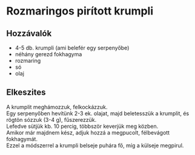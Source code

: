 # Rozmaringos pirított krumpli

## Hozzávalók

- 4-5 db. krumpli (ami belefér egy serpenyőbe)
- néhány gerezd fokhagyma
- rozmaring
- só
- olaj

## Elkeszites

A krumplit meghámozzuk, felkockázzuk.  
Egy serpenyőben hevítünk 2-3 ek. olajat, majd beletesszük a krumplit, és rögtön sózzuk (3-4 g), fűszerezzük.  
Lefedve sütjük kb. 10 percig, többször keverjük meg közben.  
Amikor már majdnem kész, adjuk hozzá a megpucolt, félbevágott fokhagymát.  
Ezzel a módszerrel a krumpli belseje puhára fő, míg a külseje megpirul.  
